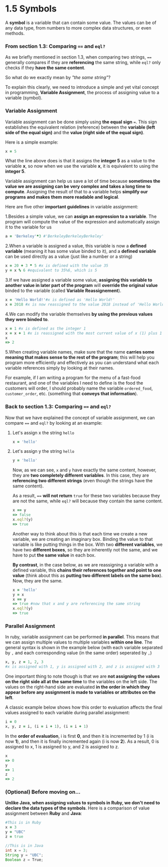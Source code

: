 # 1.5 Symbols

A **symbol** is a variable that can contain some value. The values can be of any data type, from numbers to more complex data structures, or even methods.

### From section 1.3: Comparing `==` and `eql?` <a id="from-section-13-comparing--and-eql"></a>

As we briefly mentioned in section 1.3, when comparing two strings, `==` generally compares if they are **referencing** the same string, while `eql?` only checks if they **have the same content**.

So what do we exactly mean by _"the same string"_?

To explain this clearly, we need to introduce a simple and yet vital concept in programming, **Variable Assignment**, the process of assigning value to a variable \(symbol\).

### Variable Assignment <a id="variable-assignment"></a>

Variable assignment can be done simply using **the equal sign** `=`. This sign establishes the equivalent relation \(reference\) between the **variable \(left side of the equal sign\)** and the **value \(right side of the equal sign\)**.

Here is a simple example:

```ruby
x = 5
```

What the line above does is that it assigns the **integer 5** as a value to the variable **x**, so now when we use the variable **x**, it is equivalent to using the **integer 5**.

Variable assignment can help us save a lot of time because **sometimes the value we are assigning can be very complex and takes a long time to compute**. Assigning the result of that to a variable helps **simplify our programs and makes them more readable and logical**.

Here are five other **important guidelines** in variable assignment:

1.Besides a simple value, we can **assign an expression to a variable**. The program will compute the value of the expression and automatically assign it to the variable for us

```ruby
a = 'Berkeley'*3 #'BerkeleyBerkeleyBerkeley'
```

2.When a variable is assigned a value, this variable is now a **defined variable** \(meaning it has some value binded to it\), and a **defined variable** can be used directly as a value \(just like a number or a string\)

```ruby
x = 20 + 3 * 5 #x is defined with the value 35
y = x % 6 #equivalent to 35%6, which is 5
```

3.If we have assigned a variable some value, **assigning this variable to another value in later part of the program** will **override the original value** binded to the variable \(called **Variable Reassignement**\).

```ruby
x = 'Hello World!'#x is defined as 'Hello World!'
x = 2018 #x is now reassigned to the value 2018 instead of 'Hello World!'.
```

4.We can modify the variable themselves **by using the previous values they were binded to**.

```ruby
x = 1 #x is defined as the integer 1
x = x + 1 #x is reassigned with the most current value of x (1) plus 1
x
=> 2
```

5.When creating variable names, make sure that the name **carries some meaning that makes sense to the rest of the program**; this will help you program more efficiently and effectively as you can understand what each variable references simply by looking at their names.

For example, if I am writing a program for the menu of a fast-food restaurant, and one of the variables I need to define is the food the customers will order, I should probably name the variable `ordered_food`, `customer_order`, etc. \(something that **conveys that information**\).

### Back to section 1.3: Comparing `==` and `eql?` <a id="back-to-section-13-comparing--and-eql"></a>

Now that we have explained the concept of variable assignment, we can compare `==` and `eql?` by looking at an example:

1. Let's assign x the string `hello`

   ```ruby
   x = 'hello'
   ```

2. Let's assign y the string `hello`

   ```ruby
   y = 'hello'
   ```

   Now, as we can see, `x` and `y` have exactly the same content, however, they are **two completely different variables**. In this case, they are **referencing two different strings** \(even though the strings have the same content\).

   As a result, `==` **will not return** `true` for these two variables because they are not the same, while `eql?` will because they contain the same content.

   ```ruby
   x == y
   => false
   x.eql?(y)
   => true
   ```

   Another way to think about this is that each time we create a new variable, we are creating an imaginary box. Binding the value to that variable is like putting things in the box. With two **different variables**, we have two **different boxes**, so they are inherently not the same, and we have to put **the same value** in each box.

   **By contrast**, in the case below, as we are reassigning a variable with a defined variable, this **chains their references together and point to one value** \(think about this as **putting two different labels on the same box**\). Now, they are the same.

   ```ruby
   x = 'hello'
   y = x
   x == y
   => true #now that x and y are referencing the same string
   x.eql?(y)
   => true
   ```

### Parallel Assignment <a id="parallel-assignment"></a>

In ruby, variable assignment can be performed **in parallel**. This means that we can assign multiple values to multiple variables **within one line**. The general syntax is shown in the example below \(with each variable separated by `,` and each corresponding value \(in the same order\) seperated by `,`\)

```ruby
x, y, z = 1, 2, 3
#x is assigned with 1, y is assigned with 2, and z is assigned with 3
```

One important thing to note though is that we are **not assigning the values on the right side all at the same time** to the variables on the left side. The values on the right-hand side are evaluated **in the order in which they appear before any assignment is made to variables or attributes on the left**.

A classic example below shows how this order to evaluation affects the final values assigned to each variable during parallel assignment:

```ruby
i = 0
x, y, z = i, (i = i + 1), (i = i + 1)
```

In the **order of evaluation**, i is first **0**, and then it is incremented by 1 \(i is now **1**\), and then it is finally incremented again \(i is now **2**\). As a result, 0 is assigned to x, 1 is assigned to y, and 2 is assigned to z.

```ruby
x
=> 0
y
=> 1
z
=> 2
```

### \(Optional\) Before moving on... <a id="optional-before-moving-on"></a>

**Unlike Java, when assigning values to symbols in Ruby, we don't need to declare the data types of the symbols**. Here is a comparison of value assignment between **Ruby** and **Java**:

```ruby
#This is in Ruby
x = 3
y = "UBC"
z = true
```

```java
//This is in Java
int x = 3;
String y = "UBC";
Boolean z = True;
```

